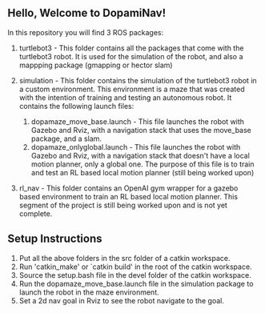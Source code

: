 
## Hello, Welcome to DopamiNav!

In this repository you will find 3 ROS packages:
1. turtlebot3 - This folder contains all the packages that come with the turtlebot3 robot. It is used for the simulation of the robot, and also a mappping package (gmapping or hector slam)

2. simulation - This folder contains the simulation of the turtlebot3 robot in a custom environment. This environment is a maze that was created with the intention of training and testing an autonomous robot. 
It contains the following launch files:
    1. dopamaze_move_base.launch - This file launches the robot with Gazebo and Rviz, with a navigation stack that uses the move_base package, and a slam.
    2. dopamaze_onlyglobal.launch - This file launches the robot with Gazebo and Rviz, with a navigation stack that doesn't have a local motion planner, only a global one. The purpose of this file is to train and test an RL based local motion planner (still being worked upon)

3. rl_nav - This folder contains an OpenAI gym wrapper for a gazebo based environment to train an RL based local motion planner. This segment of the project is still being worked upon and is not yet complete.

## Setup Instructions
1. Put all the above folders in the src folder of a catkin workspace.
2. Run 'catkin_make' or `catkin build' in the root of the catkin workspace.
3. Source the setup.bash file in the devel folder of the catkin workspace.
4. Run the dopamaze_move_base.launch file in the simulation package to launch the robot in the maze environment.
5. Set a 2d nav goal in Rviz to see the robot navigate to the goal.
